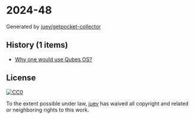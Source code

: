 # 2024-48

Generated by [juev/getpocket-collector](https://github.com/juev/getpocket-collector)

## History (1 items)

- [Why one would use Qubes OS?](https://dataswamp.org/~solene/2023-06-17-qubes-os-why.html)

## License

[![CC0](https://mirrors.creativecommons.org/presskit/buttons/88x31/svg/cc-zero.svg)](https://creativecommons.org/publicdomain/zero/1.0/)

To the extent possible under law, [juev](https://github.com/juev) has waived all copyright and related or neighboring rights to this work.

